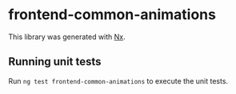# frontend-common-animations

This library was generated with [Nx](https://nx.dev).

## Running unit tests

Run `ng test frontend-common-animations` to execute the unit tests.
